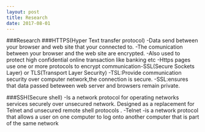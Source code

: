 ```yaml
---
layout: post
title: Research
date: 2017-08-01
---
```


###Research
###HTTPS(Hyper Text transfer protocol)
-Data send between your browser  and web site  that your connected to.
-The comunication between your browser and the web site  are encrypted.
-Also used to protect high confidential online transaction like banking etc
-Https pages use one  or more protocols to encrypt communication-SSL(Secure Sockets Layer) or TLS(Transport  Layer Security)
-TSL:Provide communication  security over computer network,the connection is secure.
-SSL:ensures that data passed beteween web server and browsers remain private.

###SSH(Secure shell)
-Is a network protocol for operating networks services securely over unsecured  network.
Designed as  a replacement for Telnet and unsecured remote  shell protocols .
-Telnet -is a network protocol that allows a user on one computer to log onto another computer that is part of the same network






 
